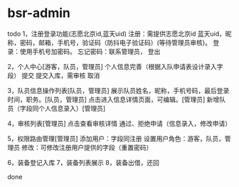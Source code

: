 # bsr-admin
todo
  1，注册登录功能(志愿北京id,蓝天uid)
      注册：需提供志愿北京id 蓝天uid，昵称，密码，邮箱，手机号，验证码（防抖电子验证码）(等待管理员审核)。
      登录：使用手机号加密码。
      忘记密码：联系管理员，
      登出
  
  2，个人中心[游客，队员，管理员]
      个人信息完善（根据入队申请表设计录入字段）
      提交 提交入库，需审核
      取消

  3，队员信息操作列表[队员，管理员]
      展示队员姓名，昵称，手机号码，最后登录时间，职务。[队员，管理员]
      点击进入信息详情页面，可编辑。[管理员]
      新增队员（字段同个人信息录入）[管理员]

  4，审核列表[管理员]
      点击查看审核详情
      通过、拒绝申请（信息录入，修改申请）

  5，权限路由管理[管理员]
      添加用户：字段同注册
      设置用户角色：游客，队员，管理员
      <!-- 删除用户：管理员可删除游客、队员  -->
      修改：可修改注册用户提供的字段（重置密码）





  6，装备登记入库
  7，装备列表展示
  8，装备出借，还回

done